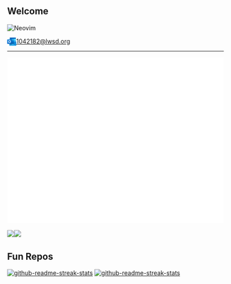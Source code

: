 ## Welcome
![Neovim](https://img.shields.io/badge/Neovim-1e1e2e?style=flat&logo=neovim&logoColor=a6e3a1)

<img align="left" alt="Email" width="21px" src="/images/outlook.png" /> 1042182@lwsd.org

***

![Metrics](/github-metrics.svg)

<img align="left" src="https://github-readme-stats.vercel.app/api?username=someonecantcode&show_icons=true&include_all_commits=true&theme=radical&hide_border=true"/>
<img src="https://github-readme-stats.vercel.app/api/top-langs/?username=someonecantcode&layout=compact&theme=radical&hide_border=true"/>
<br>

## Fun Repos
  <p align="left">
     <a href="https://github.com/someonecantcode/Mario64"><img width="278" src="https://denvercoder1-github-readme-stats.vercel.app/api/pin/?username=someonecantcode&repo=Mario64&theme=react&bg_color=1F222E&title_color=F8D866&hide_border=true&icon_color=F8D866&show_icons=false" alt="github-readme-streak-stats"></a>
     <a href="https://github.com/someonecantcode/nzp"><img width="278" src="https://denvercoder1-github-readme-stats.vercel.app/api/pin/?username=someonecantcode&repo=nzp&theme=react&bg_color=1F222E&title_color=F8D866&hide_border=true&icon_color=F8D866&show_icons=false" alt="github-readme-streak-stats"></a>
</p>



